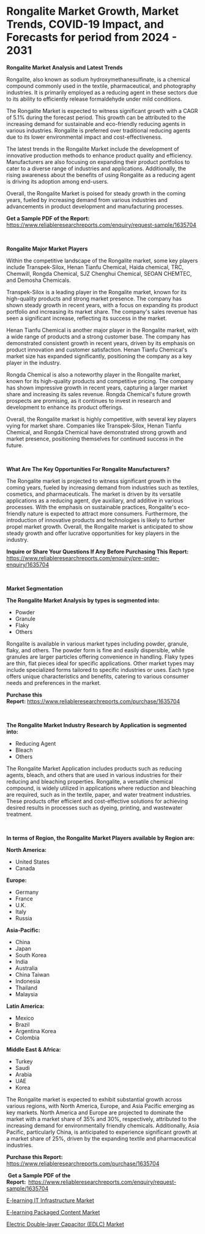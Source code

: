 <p><h1>Rongalite Market Growth, Market Trends, COVID-19 Impact, and Forecasts for period from 2024 - 2031</h1></p><p><strong>Rongalite Market Analysis and Latest Trends</strong></p>
<p><p>Rongalite, also known as sodium hydroxymethanesulfinate, is a chemical compound commonly used in the textile, pharmaceutical, and photography industries. It is primarily employed as a reducing agent in these sectors due to its ability to efficiently release formaldehyde under mild conditions.</p><p>The Rongalite Market is expected to witness significant growth with a CAGR of 5.1% during the forecast period. This growth can be attributed to the increasing demand for sustainable and eco-friendly reducing agents in various industries. Rongalite is preferred over traditional reducing agents due to its lower environmental impact and cost-effectiveness.</p><p>The latest trends in the Rongalite Market include the development of innovative production methods to enhance product quality and efficiency. Manufacturers are also focusing on expanding their product portfolios to cater to a diverse range of industries and applications. Additionally, the rising awareness about the benefits of using Rongalite as a reducing agent is driving its adoption among end-users.</p><p>Overall, the Rongalite Market is poised for steady growth in the coming years, fueled by increasing demand from various industries and advancements in product development and manufacturing processes.</p></p>
<p><strong>Get a Sample PDF of the Report:&nbsp;</strong> <a href="https://www.reliableresearchreports.com/enquiry/request-sample/1635704">https://www.reliableresearchreports.com/enquiry/request-sample/1635704</a></p>
<p>&nbsp;</p>
<p><strong>Rongalite Major Market Players</strong></p>
<p><p>Within the competitive landscape of the Rongalite market, some key players include Transpek-Silox, Henan Tianfu Chemical, Haida chemical, TRC, Chemwill, Rongda Chemical, SJZ Chenghui Chemical, SEOAN CHEMTEC, and Demosha Chemicals. </p><p>Transpek-Silox is a leading player in the Rongalite market, known for its high-quality products and strong market presence. The company has shown steady growth in recent years, with a focus on expanding its product portfolio and increasing its market share. The company's sales revenue has seen a significant increase, reflecting its success in the market.</p><p>Henan Tianfu Chemical is another major player in the Rongalite market, with a wide range of products and a strong customer base. The company has demonstrated consistent growth in recent years, driven by its emphasis on product innovation and customer satisfaction. Henan Tianfu Chemical's market size has expanded significantly, positioning the company as a key player in the industry.</p><p>Rongda Chemical is also a noteworthy player in the Rongalite market, known for its high-quality products and competitive pricing. The company has shown impressive growth in recent years, capturing a larger market share and increasing its sales revenue. Rongda Chemical's future growth prospects are promising, as it continues to invest in research and development to enhance its product offerings.</p><p>Overall, the Rongalite market is highly competitive, with several key players vying for market share. Companies like Transpek-Silox, Henan Tianfu Chemical, and Rongda Chemical have demonstrated strong growth and market presence, positioning themselves for continued success in the future.</p></p>
<p>&nbsp;</p>
<p><strong>What Are The Key Opportunities For Rongalite Manufacturers?</strong></p>
<p><p>The Rongalite market is projected to witness significant growth in the coming years, fueled by increasing demand from industries such as textiles, cosmetics, and pharmaceuticals. The market is driven by its versatile applications as a reducing agent, dye auxiliary, and additive in various processes. With the emphasis on sustainable practices, Rongalite's eco-friendly nature is expected to attract more consumers. Furthermore, the introduction of innovative products and technologies is likely to further propel market growth. Overall, the Rongalite market is anticipated to show steady growth and offer lucrative opportunities for key players in the industry.</p></p>
<p><strong>Inquire or Share Your Questions If Any Before Purchasing This Report:</strong> <a href="https://www.reliableresearchreports.com/enquiry/pre-order-enquiry/1635704">https://www.reliableresearchreports.com/enquiry/pre-order-enquiry/1635704</a></p>
<p>&nbsp;</p>
<p><strong>Market Segmentation</strong></p>
<p><strong>The Rongalite Market Analysis by types is segmented into:</strong></p>
<p><ul><li>Powder</li><li>Granule</li><li>Flaky</li><li>Others</li></ul></p>
<p><p>Rongalite is available in various market types including powder, granule, flaky, and others. The powder form is fine and easily dispersible, while granules are larger particles offering convenience in handling. Flaky types are thin, flat pieces ideal for specific applications. Other market types may include specialized forms tailored to specific industries or uses. Each type offers unique characteristics and benefits, catering to various consumer needs and preferences in the market.</p></p>
<p><strong>Purchase this Report:&nbsp;</strong><a href="https://www.reliableresearchreports.com/purchase/1635704">https://www.reliableresearchreports.com/purchase/1635704</a></p>
<p>&nbsp;</p>
<p><strong>The Rongalite Market Industry Research by Application is segmented into:</strong></p>
<p><ul><li>Reducing Agent</li><li>Bleach</li><li>Others</li></ul></p>
<p><p>The Rongalite Market Application includes products such as reducing agents, bleach, and others that are used in various industries for their reducing and bleaching properties. Rongalite, a versatile chemical compound, is widely utilized in applications where reduction and bleaching are required, such as in the textile, paper, and water treatment industries. These products offer efficient and cost-effective solutions for achieving desired results in processes such as dyeing, printing, and wastewater treatment.</p></p>
<p>&nbsp;</p>
<p><strong>In terms of Region, the Rongalite Market Players available by Region are:</strong></p>
<p>
    <p> <strong> North America: </strong>
        <ul>
            <li>United States</li>
            <li>Canada</li>
        </ul>
        </p> 
    <p> <strong> Europe: </strong>
        <ul>
            <li>Germany</li>
            <li>France</li>
            <li>U.K.</li>
            <li>Italy</li>
            <li>Russia</li>
        </ul>
        </p> 
    <p> <strong> Asia-Pacific: </strong>
        <ul>
            <li>China</li>
            <li>Japan</li>
            <li>South Korea</li>
            <li>India</li>
            <li>Australia</li>
            <li>China Taiwan</li>
            <li>Indonesia</li>
            <li>Thailand</li>
            <li>Malaysia</li>
        </ul>
        </p> 
    <p> <strong> Latin America: </strong>
        <ul>
            <li>Mexico</li>
            <li>Brazil</li>
            <li>Argentina Korea</li>
            <li>Colombia</li>
        </ul>
        </p> 
    <p> <strong> Middle East & Africa: </strong>
        <ul>
            <li>Turkey</li>
            <li>Saudi</li>
            <li>Arabia</li>
            <li>UAE</li>
            <li>Korea</li>
        </ul>
    </p>
    </p>
<p><p>The Rongalite market is expected to exhibit substantial growth across various regions, with North America, Europe, and Asia Pacific emerging as key markets. North America and Europe are projected to dominate the market with a market share of 35% and 30%, respectively, attributed to the increasing demand for environmentally friendly chemicals. Additionally, Asia Pacific, particularly China, is anticipated to experience significant growth at a market share of 25%, driven by the expanding textile and pharmaceutical industries.</p></p>
<p><strong>Purchase this Report: </strong><a href="https://www.reliableresearchreports.com/purchase/1635704">https://www.reliableresearchreports.com/purchase/1635704</a></p>
<p>&nbsp;<strong>Get a Sample PDF of the Report:&nbsp;&nbsp;</strong><a href="https://www.reliableresearchreports.com/enquiry/request-sample/1635704">https://www.reliableresearchreports.com/enquiry/request-sample/1635704</a></p>
<p><strong></strong></p>
<p><p><a href="https://view.publitas.com/reportprime-1/e-learning-it-infrastructure-market-size-global-industry-overview-market-segmentation-and-forecast-2023-to-2030/">E-learning IT Infrastructure Market</a></p><p><a href="https://view.publitas.com/reportprime-1/e-learning-packaged-content-market-dynamics-2023-2030-also-about-its-market-trends-projections-and-opportunities/">E-learning Packaged Content Market</a></p><p><a href="https://view.publitas.com/reportprime-1/electric-double-layer-capacitor-edlc-market-size-reflecting-a-forecast-till-2030-market-by-type-by-application-and-by-geography/">Electric Double-layer Capacitor (EDLC) Market</a></p></p>